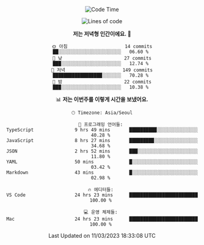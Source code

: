 <div align='center'>
 
<!--START_SECTION:waka-->
![Code Time](http://img.shields.io/badge/Code%20Time-2%2C445%20hrs%2058%20mins-blue)

![Lines of code](https://img.shields.io/badge/%EC%A0%80%EB%8A%94%20%EC%97%AC%ED%83%9C%EA%B9%8C%EC%A7%80%20-1.2%20million%20%EC%A4%84%EC%9D%98%20%EC%BD%94%EB%93%9C%EB%A5%BC%20%EC%9E%91%EC%84%B1%ED%96%88%EC%96%B4%EC%9A%94.-blue)

**저는 저녁형 인간이에요. 🦉** 

```text
🌞 아침                     14 commits          ██░░░░░░░░░░░░░░░░░░░░░░░   06.60 % 
🌆 낮　                     27 commits          ███░░░░░░░░░░░░░░░░░░░░░░   12.74 % 
🌃 저녁                     149 commits         ██████████████████░░░░░░░   70.28 % 
🌙 밤　                     22 commits          ███░░░░░░░░░░░░░░░░░░░░░░   10.38 % 
```


📊 **저는 이번주를 이렇게 시간을 보냈어요.** 

```text
🕑︎ Timezone: Asia/Seoul

💬 프로그래밍 언어들: 
TypeScript               9 hrs 49 mins       ██████████░░░░░░░░░░░░░░░   40.28 % 
JavaScript               8 hrs 27 mins       █████████░░░░░░░░░░░░░░░░   34.68 % 
JSON                     2 hrs 52 mins       ███░░░░░░░░░░░░░░░░░░░░░░   11.80 % 
YAML                     50 mins             █░░░░░░░░░░░░░░░░░░░░░░░░   03.42 % 
Markdown                 43 mins             █░░░░░░░░░░░░░░░░░░░░░░░░   02.98 % 

🔥 에디터들: 
VS Code                  24 hrs 23 mins      █████████████████████████   100.00 % 

💻 운영 체제들: 
Mac                      24 hrs 23 mins      █████████████████████████   100.00 % 
```


 Last Updated on 11/03/2023 18:33:08 UTC
<!--END_SECTION:waka-->
 </div>
<!---
Emewjin/Emewjin is a ✨ special ✨ repository because its `README.md` (this file) appears on your GitHub profile.
You can click the Preview link to take a look at your changes.
--->
